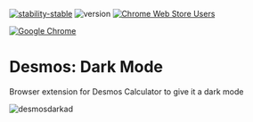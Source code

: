 [![stability-stable](https://img.shields.io/badge/stability-stable-green.svg)](https://github.com/mkenney/software-guides/blob/master/STABILITY-BADGES.md#experimental) ![version](https://img.shields.io/badge/version-0.1.3-blue) 
[![Chrome Web Store Users](https://img.shields.io/chrome-web-store/users/ekhpmjmggldeanbpjimpbphciablggln?label=Chrome%20Users&style=flat&logo=google)](https://chromewebstore.google.com/detail/desmos-dark-mode/ekhpmjmggldeanbpjimpbphciablggln) 



[![Google Chrome](https://img.shields.io/badge/Google%20Chrome-4285F4?style=for-the-badge&logo=GoogleChrome&logoColor=white)](https://chromewebstore.google.com/detail/desmos-dark-mode/ekhpmjmggldeanbpjimpbphciablggln)
# Desmos: Dark Mode
Browser extension for Desmos Calculator to give it a dark mode


![desmosdarkad](https://github.com/Elements6007/DesmosDarkMode/assets/88860704/b33a7aa4-1391-4c88-a21e-81e05e26e889)
